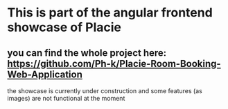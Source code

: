 # This is part of the angular frontend showcase of Placie

## you can find the whole project here: https://github.com/Ph-k/Placie-Room-Booking-Web-Application

the showcase is currently under construction and some features (as images) are not functional at the moment
